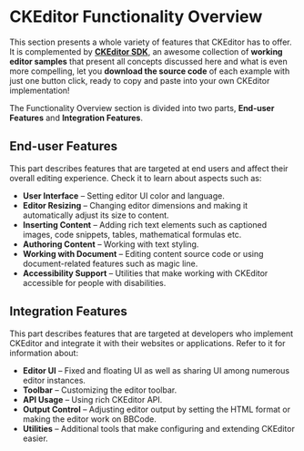 <!--
Copyright (c) 2003-2016, CKSource - Frederico Knabben. All rights reserved.
For licensing, see LICENSE.md.
-->

# CKEditor Functionality Overview

This section presents a whole variety of features that CKEditor has to offer. It is complemented by [**CKEditor SDK**](http://sdk.ckeditor.com), an awesome collection of **working editor samples** that present all concepts discussed here and what is even more compelling, let you **download the source code** of each example with just one button click, ready to copy and paste into your own CKEditor implementation!

The Functionality Overview section is divided into two parts, **End-user Features** and **Integration Features**.

## End-user Features
This part describes features that are targeted at end users and affect their overall editing experience. Check it to learn about aspects such as:

* **User Interface** &ndash; Setting editor UI color and language.
* **Editor Resizing** &ndash; Changing editor dimensions and making it automatically adjust its size to content.
* **Inserting Content** &ndash; Adding rich text elements such as captioned images, code snippets, tables, mathematical formulas etc.
* **Authoring Content** &ndash; Working with text styling.
* **Working with Document** &ndash; Editing content source code or using document-related features such as magic line.
* **Accessibility Support** &ndash; Utilities that make working with CKEditor accessible for people with disabilities.

## Integration Features
This part describes features that are targeted at developers who implement CKEditor and integrate it with their websites or applications. Refer to it for information about:

* **Editor UI** &ndash; Fixed and floating UI as well as sharing UI among numerous editor instances.
* **Toolbar** &ndash; Customizing the editor toolbar.
* **API Usage** &ndash; Using rich CKEditor API.
* **Output Control** &ndash; Adjusting editor output by setting the HTML format or making the editor work on BBCode. 
* **Utilities** &ndash; Additional tools that make configuring and extending CKEditor easier.
 